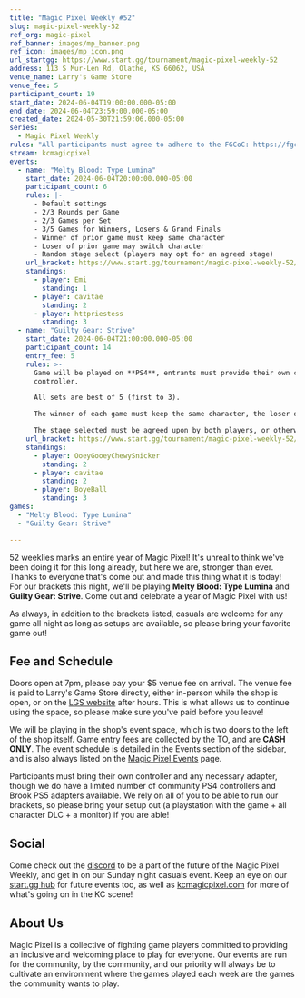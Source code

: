 ```yaml
---
title: "Magic Pixel Weekly #52"
slug: magic-pixel-weekly-52
ref_org: magic-pixel
ref_banner: images/mp_banner.png
ref_icon: images/mp_icon.png
url_startgg: https://www.start.gg/tournament/magic-pixel-weekly-52
address: 113 S Mur-Len Rd, Olathe, KS 66062, USA
venue_name: Larry's Game Store
venue_fee: 5
participant_count: 19
start_date: 2024-06-04T19:00:00.000-05:00
end_date: 2024-06-04T23:59:00.000-05:00
created_date: 2024-05-30T21:59:06.000-05:00
series:
  - Magic Pixel Weekly
rules: "All participants must agree to adhere to the FGCoC: https://fgcoc.com/"
stream: kcmagicpixel
events:
  - name: "Melty Blood: Type Lumina"
    start_date: 2024-06-04T20:00:00.000-05:00
    participant_count: 6
    rules: |-
      - Default settings
      - 2/3 Rounds per Game
      - 2/3 Games per Set
      - 3/5 Games for Winners, Losers & Grand Finals
      - Winner of prior game must keep same character
      - Loser of prior game may switch character
      - Random stage select (players may opt for an agreed stage)
    url_bracket: https://www.start.gg/tournament/magic-pixel-weekly-52/events/melty-blood-type-lumina/brackets/1676357/2496168
    standings:
      - player: Emi
        standing: 1
      - player: cavitae
        standing: 2
      - player: httpriestess
        standing: 3
  - name: "Guilty Gear: Strive"
    start_date: 2024-06-04T21:00:00.000-05:00
    participant_count: 14
    entry_fee: 5
    rules: >-
      Game will be played on **PS4**, entrants must provide their own compatible
      controller.  

      All sets are best of 5 (first to 3).  

      The winner of each game must keep the same character, the loser of that game may switch characters.  

      The stage selected must be agreed upon by both players, or otherwise selected at random.
    url_bracket: https://www.start.gg/tournament/magic-pixel-weekly-52/events/guilty-gear-strive/brackets/1676353/2496164
    standings:
      - player: OoeyGooeyChewySnicker
        standing: 2
      - player: cavitae
        standing: 2
      - player: BoyeBall
        standing: 3
games:
  - "Melty Blood: Type Lumina"
  - "Guilty Gear: Strive"

---
```


52 weeklies marks an entire year of Magic Pixel! It's unreal to think we've been doing it for this long already, but here we are, stronger than ever. Thanks to everyone that's come out and made this thing what it is today! For our brackets this night, we'll be playing **Melty Blood: Type Lumina** and **Guilty Gear: Strive**. Come out and celebrate a year of Magic Pixel with us!

As always, in addition to the brackets listed, casuals are welcome for any game all night as long as setups are available, so please bring your favorite game out! 

## Fee and Schedule

Doors open at 7pm, please pay your $5 venue fee on arrival. The venue fee is paid to Larry's Game Store directly, either in-person while the shop is open, or on the [LGS website](https://www.larrysgamestore.com/products/kc-magic-pixel-5) after hours. This is what allows us to continue using the space, so please make sure you've paid before you leave!

We will be playing in the shop's event space, which is two doors to the left of the shop itself. Game entry fees are collected by the TO, and are **CASH ONLY**. The event schedule is detailed in the Events section of the sidebar, and is also always listed on the [Magic Pixel Events](https://kcmagicpixel.com/events/) page.

Participants must bring their own controller and any necessary adapter, though we do have a limited number of community PS4 controllers and Brook PS5 adapters available. We rely on all of you to be able to run our brackets, so please bring your setup out (a playstation with the game + all character DLC + a monitor) if you are able!  

## Social

Come check out the [discord](https://discord.gg/jkmn6CVrrQ) to be a part of the future of the Magic Pixel Weekly, and get in on our Sunday night casuals event. Keep an eye on our [start.gg hub](https://www.start.gg/hub/magic-pixel) for future events too, as well as [kcmagicpixel.com](https://kcmagicpixel.com) for more of what's going on in the KC scene!

## About Us

Magic Pixel is a collective of fighting game players committed to providing an inclusive and welcoming place to play for everyone. Our events are run for the community, by the community, and our priority will always be to cultivate an environment where the games played each week are the games the community wants to play.
  